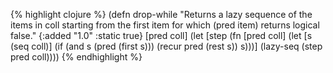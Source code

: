 {% highlight clojure %}
(defn drop-while
  "Returns a lazy sequence of the items in coll starting from the first
  item for which (pred item) returns logical false."
  {:added "1.0"
   :static true}
  [pred coll]
  (let [step (fn [pred coll]
               (let [s (seq coll)]
                 (if (and s (pred (first s)))
                   (recur pred (rest s))
                   s)))]
    (lazy-seq (step pred coll))))
{% endhighlight %}
